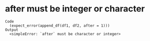 # after must be integer or character

    Code
      (expect_error(append_df(df1, df2, after = 1)))
    Output
      <simpleError: `after` must be character or integer>


